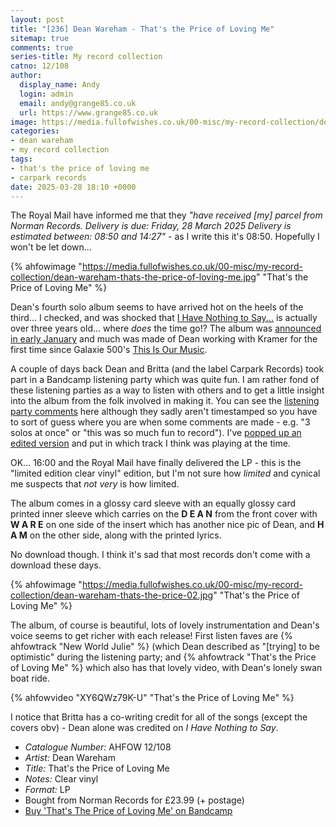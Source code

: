 ```yaml
---
layout: post
title: "[236] Dean Wareham - That's the Price of Loving Me"
sitemap: true
comments: true
series-title: My record collection
catno: 12/108
author:
  display_name: Andy
  login: admin
  email: andy@grange85.co.uk
  url: https://www.grange85.co.uk
image: https://media.fullofwishes.co.uk/00-misc/my-record-collection/dean-wareham-thats-the-price-of-loving-me.jpg
categories:
- dean wareham
- my record collection
tags:
- that's the price of loving me
- carpark records
date: 2025-03-28 18:10 +0000
---
```

The Royal Mail have informed me that they _"have received [my] parcel from Norman Records. Delivery is due: Friday, 28 March 2025 Delivery is estimated between: 08:50 and 14:27"_ - as I write this it's 08:50. Hopefully I won't be let down...

{% ahfowimage "https://media.fullofwishes.co.uk/00-misc/my-record-collection/dean-wareham-thats-the-price-of-loving-me.jpg" "That's the Price of Loving Me" %}

Dean's fourth solo album seems to have arrived hot on the heels of the third... I checked, and was shocked that [I Have Nothing to Say...](/2024/06/27/my-record-collection-148-dean-wareham-i-have-nothing-to-say-to-the-mayor-of-la-cd/) is actually over three years old... where _does_ the time go!? The album was [announced in early January](/2025/01/09/dean-wareham-announces-new-solo-album-that-s-the-price-of-loving-me/) and much was made of Dean working with Kramer for the first time since Galaxie 500's [This Is Our Music]().

A couple of days back Dean and Britta (and the label Carpark Records) took part in a Bandcamp listening party which was quite fun. I am rather fond of these listening parties as a way to listen with others and to get a little insight into the album from the folk involved in making it. You can see the [listening party comments](https://deanwareham.bandcamp.com/live/thats-the-price-of-loving-me-listening-party) here although they sadly aren't timestamped so you have to sort of guess where you are when some comments are made - e.g. "3 solos at once" or "this was so much fun to record"). I've [popped up an edited version](/articles/2025-03-26-thats-the-price-listening-party-edit/) and put in which track I think was playing at the time.

OK... 16:00 and the Royal Mail have finally delivered the LP - this is the "limited edition clear vinyl" edition, but I'm not sure how _limited_ and cynical me suspects that _not very_ is how limited. 

The album comes in a glossy card sleeve with an equally glossy card printed inner sleeve which carries on the **D E A N** from the front cover with **W A R E** on one side of the insert which has another nice pic of Dean, and **H A M** on the other side, along with the printed lyrics.

No download though. I think it's sad that most records don't come with a download these days.

{% ahfowimage "https://media.fullofwishes.co.uk/00-misc/my-record-collection/dean-wareham-thats-the-price-02.jpg" "That's the Price of Loving Me" %}

The album, of course is beautiful, lots of lovely instrumentation and Dean's voice seems to get richer with each release! First listen faves are {% ahfowtrack "New World Julie" %} (which Dean described as "[trying] to be optimistic" during the listening party; and {% ahfowtrack "That's the Price of Loving Me" %} which also has that lovely video, with Dean's lonely swan boat ride.

{% ahfowvideo "XY6QWz79K-U" "That's the Price of Loving Me" %}

I notice that Britta has a co-writing credit for all of the songs (except the covers obv) - Dean alone was credited on _I Have Nothing to Say_.

 - *Catalogue Number:* AHFOW 12/108
 - *Artist:* Dean Wareham
 - *Title:* That's the Price of Loving Me
 - *Notes:* Clear vinyl
 - *Format:* LP
 - Bought from Norman Records for £23.99 (+ postage)
 - [Buy 'That's The Price of Loving Me' on Bandcamp](https://deanwareham.bandcamp.com/album/thats-the-price-of-loving-me)
